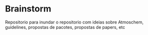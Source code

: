 # Brainstorm

Repositorio para inundar o repositorio com ideias sobre Atmoschem, guidelines, propostas de pacotes, propostas de papers, etc
